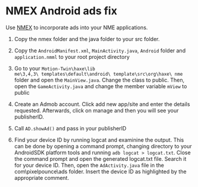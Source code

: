 <h1>NMEX Android ads fix</h1>

<p>Use <a href="http://code.google.com/p/nmex/">NMEX</a> to incorporate ads into your NME applications.</p>

<ol>
<li><p>Copy the nmex folder and the java folder to your src folder.</p></li>
<li><p>Copy the <code>AndroidManifest.xml</code>, <code>MainActivity.java</code>, <code>Android</code> folder and <code>application.nmml</code> to your root project directory</p></li>
<li><p>Go to your <code>Motion-Twin\haxe\lib
me\3,4,3\ templates\default\android\ template\src\org\haxe\ nme</code> folder and open the <code>MainView.java</code>. Change the class to public. Then, open the <code>GameActivity.java</code> and change the member variable <code>mView</code> to public</p></li>
<li><p>Create an Admob account. Click add new app/site and enter the details requested. Afterwards, click on manage and then you will see your publisherID.</p></li>
<li><p>Call <code>AD.showAd()</code> and pass in your publisherID </p></li>
<li><p>Find your device ID by running logcat and examinine the output. This can be done by opening a command prompt, changing directory to your AndroidSDK platform tools and running <code>adb logcat &gt; logcat.txt</code>. Close the command prompt and open the generated logcat.txt file. Search it for your device ID. Then, open the <code>AdActivity.java</code> file in the com\pixelpounce\ads folder. Insert the device ID as highlighted by the appropriate comment.</p></li>
</ol>